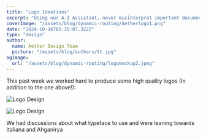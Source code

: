 ```yaml
---
title: "Logo Ideations"
excerpt: "Using our A.I Assistant, never misinterpret important documents ever again. We use A.I to breakdown and compartmentalize forms so you don't have to."
coverImage: "/assets/blog/dynamic-routing/Aetherlogo1.png"
date: "2024-10-16T05:35:07.322Z"
type: "design" 
author:
  name: Aether Design Team
  picture: "/assets/blog/authors/tt.jpg"
ogImage:
  url: "/assets/blog/dynamic-routing/logomockup2.jpeg"
---
```


This past week we worked hard to produce some high quality logos (In addition to the one above!):


![Logo Design](/assets/blog/dynamic-routing/Aetherlogo2.png)

![Logo Design](/assets/blog/dynamic-routing/Aetherlogo3.png)

We had discussions about what typeface to use and were leaning towards Italiana and Ahganirya
